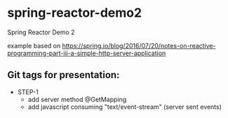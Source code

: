 # spring-reactor-demo2
Spring Reactor Demo 2

example based on https://spring.io/blog/2016/07/20/notes-on-reactive-programming-part-iii-a-simple-http-server-application


## Git tags for presentation:
* STEP-1
    * add server method @GetMapping
    * add javascript consuming "text/event-stream" (server sent events)